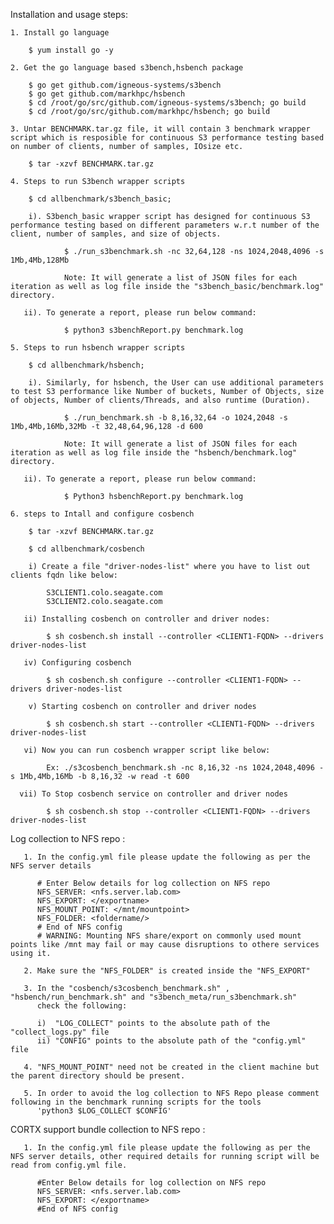 Installation and usage steps:

	1. Install go language

		$ yum install go -y

	2. Get the go language based s3bench,hsbench package

		$ go get github.com/igneous-systems/s3bench
		$ go get github.com/markhpc/hsbench
	    $ cd /root/go/src/github.com/igneous-systems/s3bench; go build
		$ cd /root/go/src/github.com/markhpc/hsbench; go build

	3. Untar BENCHMARK.tar.gz file, it will contain 3 benchmark wrapper script which is resposible for continuous S3 performance testing based on number of clients, number of samples, IOsize etc.

		$ tar -xzvf BENCHMARK.tar.gz

	4. Steps to run S3bench wrapper scripts

		$ cd allbenchmark/s3bench_basic;

		i). S3bench_basic wrapper script has designed for continuous S3 performance testing based on different parameters w.r.t number of the client, number of samples, and size of objects.

				$ ./run_s3benchmark.sh -nc 32,64,128 -ns 1024,2048,4096 -s 1Mb,4Mb,128Mb

				Note: It will generate a list of JSON files for each iteration as well as log file inside the "s3bench_basic/benchmark.log" directory.

	   ii). To generate a report, please run below command:

				$ python3 s3benchReport.py benchmark.log

	5. Steps to run hsbench wrapper scripts

		$ cd allbenchmark/hsbench;

		i). Similarly, for hsbench, the User can use additional parameters to test S3 performance like Number of buckets, Number of Objects, size of objects, Number of clients/Threads, and also runtime (Duration).

				$ ./run_benchmark.sh -b 8,16,32,64 -o 1024,2048 -s 1Mb,4Mb,16Mb,32Mb -t 32,48,64,96,128 -d 600

				Note: It will generate a list of JSON files for each iteration as well as log file inside the "hsbench/benchmark.log" directory.

	   ii). To generate a report, please run below command:

				$ Python3 hsbenchReport.py benchmark.log

	6. steps to Intall and configure cosbench

	    $ tar -xzvf BENCHMARK.tar.gz

        $ cd allbenchmark/cosbench

        i) Create a file "driver-nodes-list" where you have to list out clients fqdn like below:

			S3CLIENT1.colo.seagate.com
			S3CLIENT2.colo.seagate.com

       ii) Installing cosbench on controller and driver nodes:

			$ sh cosbench.sh install --controller <CLIENT1-FQDN> --drivers driver-nodes-list

       iv) Configuring cosbench

			$ sh cosbench.sh configure --controller <CLIENT1-FQDN> --drivers driver-nodes-list

        v) Starting cosbench on controller and driver nodes

			$ sh cosbench.sh start --controller <CLIENT1-FQDN> --drivers driver-nodes-list

       vi) Now you can run cosbench wrapper script like below:

			Ex: ./s3cosbench_benchmark.sh -nc 8,16,32 -ns 1024,2048,4096 -s 1Mb,4Mb,16Mb -b 8,16,32 -w read -t 600

      vii) To Stop cosbench service on controller and driver nodes

			$ sh cosbench.sh stop --controller <CLIENT1-FQDN> --drivers driver-nodes-list

Log collection to NFS repo :
```
   1. In the config.yml file please update the following as per the NFS server details

      # Enter Below details for log collection on NFS repo
      NFS_SERVER: <nfs.server.lab.com>
      NFS_EXPORT: </exportname>
      NFS_MOUNT_POINT: </mnt/mountpoint>
      NFS_FOLDER: <foldername/>
      # End of NFS config
      # WARNING: Mounting NFS share/export on commonly used mount points like /mnt may fail or may cause disruptions to othere services using it.

   2. Make sure the "NFS_FOLDER" is created inside the "NFS_EXPORT"

   3. In the "cosbench/s3cosbench_benchmark.sh" , "hsbench/run_benchmark.sh" and "s3bench_meta/run_s3benchmark.sh"
      check the following:

      i)  "LOG_COLLECT" points to the absolute path of the "collect_logs.py" file
      ii) "CONFIG" points to the absolute path of the "config.yml" file

   4. "NFS_MOUNT_POINT" need not be created in the client machine but the parent directory should be present.

   5. In order to avoid the log collection to NFS Repo please comment following in the benchmark running scripts for the tools
      'python3 $LOG_COLLECT $CONFIG'
```

CORTX support bundle collection to NFS repo :
```
   1. In the config.yml file please update the following as per the NFS server details, other required details for running script will be read from config.yml file.

      #Enter Below details for log collection on NFS repo
      NFS_SERVER: <nfs.server.lab.com>
      NFS_EXPORT: </exportname>
      #End of NFS config
```

